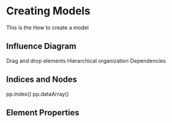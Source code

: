 # Creating Models
This is the How to create a model
## Influence Diagram
Drag and drop elements
Hierarchical organization
Dependencies
## Indices and Nodes
pp.index()
pp.dataArray()

## Element Properties

<!--stackedit_data:
eyJoaXN0b3J5IjpbMTkzODUyMTY1MywtNTgzMjMzMzA0XX0=
-->